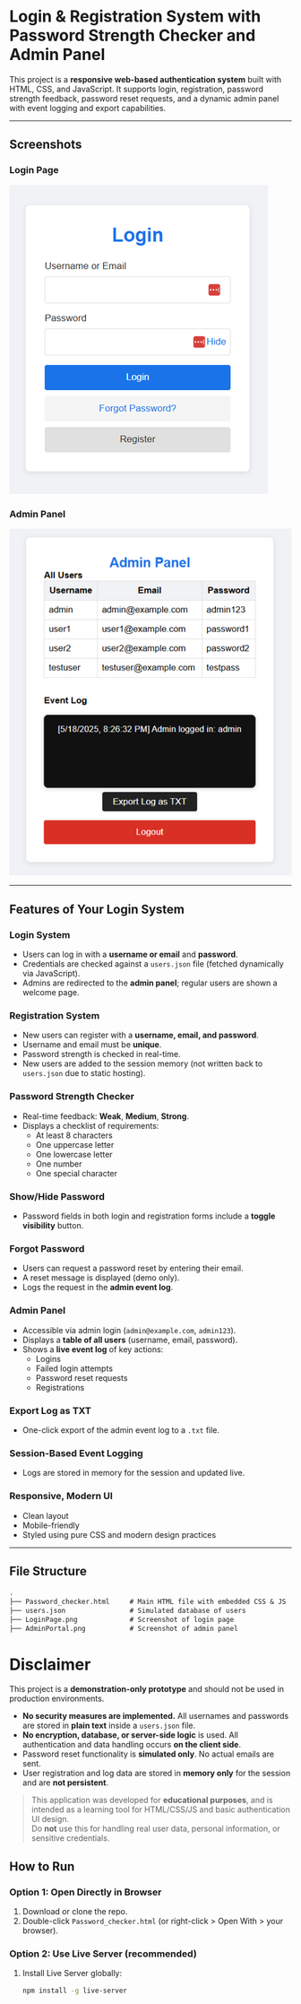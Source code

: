 # Login & Registration System with Password Strength Checker and Admin Panel

This project is a **responsive web-based authentication system** built with HTML, CSS, and JavaScript. It supports login, registration, password strength feedback, password reset requests, and a dynamic admin panel with event logging and export capabilities.

---

##  Screenshots

### Login Page
![Login Page](./LoginPage.png)

### Admin Panel
![Admin Panel](./AdminPortal.png)

---

##  Features of Your Login System

###  Login System
- Users can log in with a **username or email** and **password**.
- Credentials are checked against a `users.json` file (fetched dynamically via JavaScript).
- Admins are redirected to the **admin panel**; regular users are shown a welcome page.

###  Registration System
- New users can register with a **username, email, and password**.
- Username and email must be **unique**.
- Password strength is checked in real-time.
- New users are added to the session memory (not written back to `users.json` due to static hosting).

### Password Strength Checker
- Real-time feedback: **Weak**, **Medium**, **Strong**.
- Displays a checklist of requirements:
  -  At least 8 characters  
  -  One uppercase letter  
  -  One lowercase letter  
  -  One number  
  -  One special character

### Show/Hide Password
- Password fields in both login and registration forms include a **toggle visibility** button.

### Forgot Password
- Users can request a password reset by entering their email.
- A reset message is displayed (demo only).
- Logs the request in the **admin event log**.

### Admin Panel
- Accessible via admin login (`admin@example.com`, `admin123`).
- Displays a **table of all users** (username, email, password).
- Shows a **live event log** of key actions:
  - Logins
  - Failed login attempts
  - Password reset requests
  - Registrations

### Export Log as TXT
- One-click export of the admin event log to a `.txt` file.

### Session-Based Event Logging
- Logs are stored in memory for the session and updated live.

### Responsive, Modern UI
- Clean layout
- Mobile-friendly
- Styled using pure CSS and modern design practices

---

##  File Structure

```plaintext
.
├── Password_checker.html     # Main HTML file with embedded CSS & JS
├── users.json                # Simulated database of users
├── LoginPage.png             # Screenshot of login page
├── AdminPortal.png           # Screenshot of admin panel

```

# Disclaimer

This project is a **demonstration-only prototype** and should not be used in production environments.

- **No security measures are implemented.** All usernames and passwords are stored in **plain text** inside a `users.json` file.
- **No encryption, database, or server-side logic** is used. All authentication and data handling occurs **on the client side**.
- Password reset functionality is **simulated only**. No actual emails are sent.
- User registration and log data are stored in **memory only** for the session and are **not persistent**.

> This application was developed for **educational purposes**, and is intended as a learning tool for HTML/CSS/JS and basic authentication UI design.  
> Do **not** use this for handling real user data, personal information, or sensitive credentials.


## How to Run

### Option 1: Open Directly in Browser

1. Download or clone the repo.
2. Double-click `Password_checker.html` (or right-click > Open With > your browser).

### Option 2: Use Live Server (recommended)

1. Install Live Server globally:
   ```bash
   npm install -g live-server
